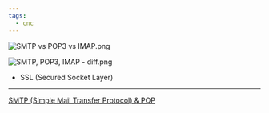 ```yaml
---
tags:
  - cnc
---
```

![SMTP vs POP3 vs IMAP.png](SMTP-vs-POP3-vs-IMAP.png)

![SMTP, POP3, IMAP - diff.png](SMTP,-POP3,-IMAP---diff.png)

- SSL (Secured Socket Layer)
---
 [SMTP (Simple Mail Transfer Protocol) & POP](SMTP-(Simple-Mail-Transfer-Protocol)-&-POP)
 